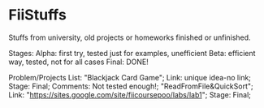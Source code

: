 # FiiStuffs
Stuffs from university, old projects or homeworks finished or unfinished.

Stages: Alpha: first try, tested just for examples, unefficient Beta: efficient way, tested, not for all cases Final: DONE!

Problem/Projects List: 
"Blackjack Card Game"; Link: unique idea-no link; Stage: Final; Comments: Not tested enough!;
"ReadFromFile&QuickSort"; Link: "https://sites.google.com/site/fiicoursepoo/labs/lab1"; Stage: Final; 
